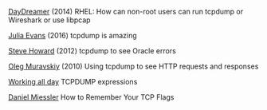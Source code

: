 
[DayDreamer](http://daydreamer66.blogspot.be/2014/06/rhel-how-can-non-root-users-can-run.html)
(2014) RHEL: How can non-root users can run tcpdump or Wireshark or use libpcap

[Julia Evans](https://jvns.ca/blog/2016/03/16/tcpdump-is-amazing/)
(2016) tcpdump is amazing

[Steve Howard](http://appcrawler.com/wordpress/2012/08/01/tcpdump-to-see-oracle-errors/)
(2012) tcpdump to see Oracle errors

[Oleg Muravskiy](https://texnoblog.wordpress.com/2010/04/17/using-tcpdump/)
(2010) Using tcpdump to see HTTP requests and responses

[Working all day](http://workrobot.com/sysadmin/security/tcpdump_expressions.html)
TCPDUMP expressions

[Daniel Miessler](https://danielmiessler.com/study/tcpflags/)
How to Remember Your TCP Flags
